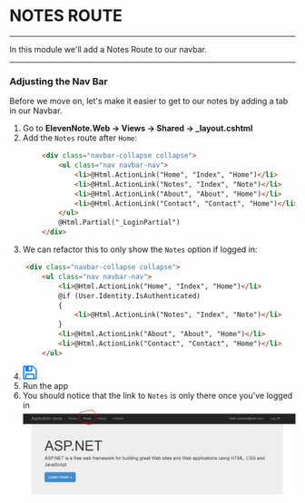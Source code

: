# NOTES ROUTE
---
In this module we'll add a Notes Route to our navbar.

<hr />

### Adjusting the Nav Bar
Before we move on, let's make it easier to get to our notes by adding a tab in our Navbar. 

1. Go to **ElevenNote.Web -> Views -> Shared -> _layout.cshtml**
2. Add the `Notes` route after `Home`:

```html
        <div class="navbar-collapse collapse">
            <ul class="nav navbar-nav">
                <li>@Html.ActionLink("Home", "Index", "Home")</li>
                <li>@Html.ActionLink("Notes", "Index", "Note")</li>
                <li>@Html.ActionLink("About", "About", "Home")</li>
                <li>@Html.ActionLink("Contact", "Contact", "Home")</li>
            </ul>
            @Html.Partial("_LoginPartial")
        </div>
```
3. We can refactor this to only show the `Notes` option if logged in:

```html
    <div class="navbar-collapse collapse">
        <ul class="nav navbar-nav">
            <li>@Html.ActionLink("Home", "Index", "Home")</li>
            @if (User.Identity.IsAuthenticated)
            {
                <li>@Html.ActionLink("Notes", "Index", "Note")</li>
            }
            <li>@Html.ActionLink("About", "About", "Home")</li>
            <li>@Html.ActionLink("Contact", "Contact", "Home")</li>
        </ul>
```
4. ![Save](../assets/font-awesome-save.png)
5. Run the app
6. You should notice that the link to `Notes` is only there once you've logged in
![Notes Link](../assets/5.2-C.png)
